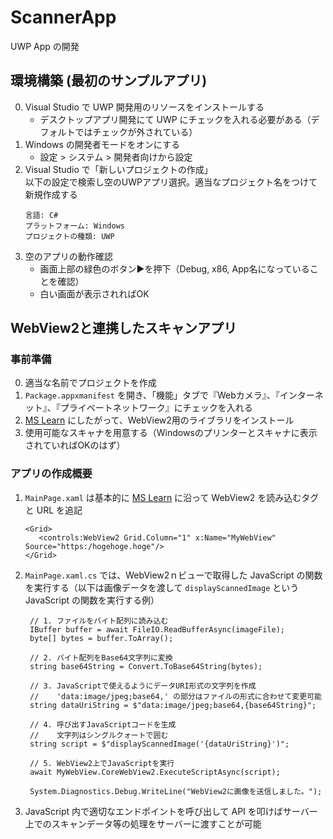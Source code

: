 ﻿# ScannerApp
UWP App の開発  

## 環境構築 (最初のサンプルアプリ)
0. Visual Studio で UWP 開発用のリソースをインストールする  
   - デスクトップアプリ開発にて UWP にチェックを入れる必要がある（デフォルトではチェックが外されている）
2. Windows の開発者モードをオンにする  
   - 設定 > システム > 開発者向けから設定
3. Visual Studio で「新しいプロジェクトの作成」  
   以下の設定で検索し空のUWPアプリ選択。適当なプロジェクト名をつけて新規作成する
   ```
   言語: C#
   プラットフォーム: Windows
   プロジェクトの種類: UWP
   ```
4. 空のアプリの動作確認  
   - 画面上部の緑色のボタン▶️を押下（Debug, x86, App名になっていることを確認）
   - 白い画面が表示されればOK

## WebView2と連携したスキャンアプリ
### 事前準備
0. 適当な名前でプロジェクトを作成
1. `Package.appxmanifest` を開き、「機能」タブで『Webカメラ』、『インターネット』、『プライベートネットワーク』にチェックを入れる
2. [MS Learn](https://learn.microsoft.com/ja-jp/microsoft-edge/webview2/get-started/winui2) にしたがって、WebView2用のライブラリをインストール
3. 使用可能なスキャナを用意する（Windowsのプリンターとスキャナに表示されていればOKのはず）

### アプリの作成概要
1. `MainPage.xaml` は基本的に [MS Learn](https://learn.microsoft.com/ja-jp/microsoft-edge/webview2/get-started/winui2) に沿って WebView2 を読み込むタグと URL を追記  
   ```
   <Grid>
      <controls:WebView2 Grid.Column="1" x:Name="MyWebView" Source="https:/hogehoge.hoge"/>
   </Grid>
   ```
2. `MainPage.xaml.cs` では、WebView2ｎビューで取得した JavaScript の関数を実行する（以下は画像データを渡して `displayScannedImage` という JavaScript の関数を実行する例）  
   ```
    // 1. ファイルをバイト配列に読み込む
    IBuffer buffer = await FileIO.ReadBufferAsync(imageFile);
    byte[] bytes = buffer.ToArray();

    // 2. バイト配列をBase64文字列に変換
    string base64String = Convert.ToBase64String(bytes);

    // 3. JavaScriptで使えるようにデータURI形式の文字列を作成
    //    'data:image/jpeg;base64,' の部分はファイルの形式に合わせて変更可能
    string dataUriString = $"data:image/jpeg;base64,{base64String}";

    // 4. 呼び出すJavaScriptコードを生成
    //    文字列はシングルクォートで囲む
    string script = $"displayScannedImage('{dataUriString}')";

    // 5. WebView2上でJavaScriptを実行
    await MyWebView.CoreWebView2.ExecuteScriptAsync(script);

    System.Diagnostics.Debug.WriteLine("WebView2に画像を送信しました。");
   ```
3. JavaScript 内で適切なエンドポイントを呼び出して API を叩けばサーバー上でのスキャンデータ等の処理をサーバーに渡すことが可能
